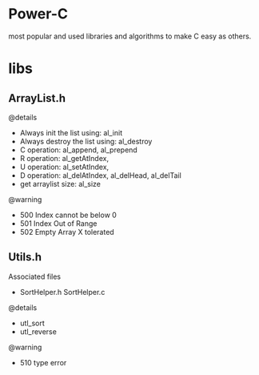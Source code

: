 # Power-C
most popular and used libraries and algorithms to make C easy as others. 

# libs
## ArrayList.h

@details
* Always init the list using: al_init
* Always destroy the list using: al_destroy
* C operation: al_append, al_prepend
* R operation: al_getAtIndex,
* U operation: al_setAtIndex,
* D operation: al_delAtIndex, al_delHead, al_delTail
* get arraylist size: al_size


@warning
* 500 Index cannot be below 0
* 501 Index Out of Range
* 502 Empty Array X tolerated

## Utils.h

Associated files
* SortHelper.h SortHelper.c

@details
* utl_sort
* utl_reverse

@warning
* 510 type error

